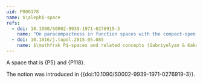 ```yaml
---
uid: P000178
name: $\aleph$-space
refs:
  - doi: 10.1090/S0002-9939-1971-0276919-3
    name: "On paracompactness in function spaces with the compact-open topology (P. O'Meara)"
  - doi: 10.1016/j.topol.2015.05.085
    name: $\mathfrak P$-spaces and related concepts (Gabriyelyan & Kakol)
---
```


A space that is {P5} and {P118}.

The notion was introduced in {{doi:10.1090/S0002-9939-1971-0276919-3}}.

